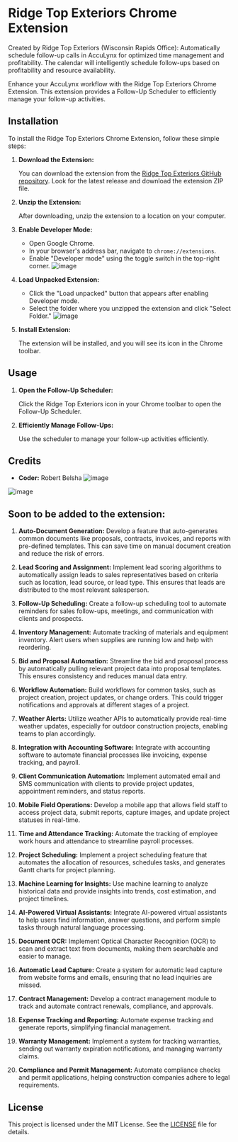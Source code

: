 # Ridge Top Exteriors Chrome Extension

Created by Ridge Top Exteriors (Wisconsin Rapids Office): Automatically schedule follow-up calls in AccuLynx for optimized time management and profitability. The calendar will intelligently schedule follow-ups based on profitability and resource availability.

Enhance your AccuLynx workflow with the Ridge Top Exteriors Chrome Extension. This extension provides a Follow-Up Scheduler to efficiently manage your follow-up activities.

## Installation

To install the Ridge Top Exteriors Chrome Extension, follow these simple steps:

1. **Download the Extension:**

   You can download the extension from the [Ridge Top Exteriors GitHub repository]([https://github.com/ridgetopexteriors/acculynxEXT](https://github.com/ridgetopexteriors/acculynxEXT/)). Look for the latest release and download the extension ZIP file.

2. **Unzip the Extension:**

   After downloading, unzip the extension to a location on your computer.

3. **Enable Developer Mode:**

   - Open Google Chrome.
   - In your browser's address bar, navigate to `chrome://extensions`.
   - Enable "Developer mode" using the toggle switch in the top-right corner.
![image](https://github.com/ridgetopexteriors/acculynxEXT/assets/148669151/b0a3860a-a969-4ddb-b40a-42ce1ae335da)

4. **Load Unpacked Extension:**

   - Click the "Load unpacked" button that appears after enabling Developer mode.
   - Select the folder where you unzipped the extension and click "Select Folder."
![image](https://github.com/ridgetopexteriors/acculynxEXT/assets/148669151/2363d945-4840-42b7-9579-56dafdea16d6)


5. **Install Extension:**

   The extension will be installed, and you will see its icon in the Chrome toolbar.

## Usage

1. **Open the Follow-Up Scheduler:**

   Click the Ridge Top Exteriors icon in your Chrome toolbar to open the Follow-Up Scheduler.

2. **Efficiently Manage Follow-Ups:**

   Use the scheduler to manage your follow-up activities efficiently.

## Credits

- **Coder:** Robert Belsha
![image](https://github.com/ridgetopexteriors/acculynxEXT/assets/148669151/700f0fe7-6855-437d-ab3d-cffd2f39e0e3)

![image](https://github.com/ridgetopexteriors/acculynxEXT/assets/148669151/16e0c990-f454-458c-bcbe-a810c6f563ff)

## Soon to be added to the extension:

1. **Auto-Document Generation:** Develop a feature that auto-generates common documents like proposals, contracts, invoices, and reports with pre-defined templates. This can save time on manual document creation and reduce the risk of errors.

2. **Lead Scoring and Assignment:** Implement lead scoring algorithms to automatically assign leads to sales representatives based on criteria such as location, lead source, or lead type. This ensures that leads are distributed to the most relevant salesperson.

3. **Follow-Up Scheduling:** Create a follow-up scheduling tool to automate reminders for sales follow-ups, meetings, and communication with clients and prospects.

4. **Inventory Management:** Automate tracking of materials and equipment inventory. Alert users when supplies are running low and help with reordering.

5. **Bid and Proposal Automation:** Streamline the bid and proposal process by automatically pulling relevant project data into proposal templates. This ensures consistency and reduces manual data entry.

6. **Workflow Automation:** Build workflows for common tasks, such as project creation, project updates, or change orders. This could trigger notifications and approvals at different stages of a project.

7. **Weather Alerts:** Utilize weather APIs to automatically provide real-time weather updates, especially for outdoor construction projects, enabling teams to plan accordingly.

8. **Integration with Accounting Software:** Integrate with accounting software to automate financial processes like invoicing, expense tracking, and payroll.

9. **Client Communication Automation:** Implement automated email and SMS communication with clients to provide project updates, appointment reminders, and status reports.

10. **Mobile Field Operations:** Develop a mobile app that allows field staff to access project data, submit reports, capture images, and update project statuses in real-time.

11. **Time and Attendance Tracking:** Automate the tracking of employee work hours and attendance to streamline payroll processes.

12. **Project Scheduling:** Implement a project scheduling feature that automates the allocation of resources, schedules tasks, and generates Gantt charts for project planning.

13. **Machine Learning for Insights:** Use machine learning to analyze historical data and provide insights into trends, cost estimation, and project timelines.

14. **AI-Powered Virtual Assistants:** Integrate AI-powered virtual assistants to help users find information, answer questions, and perform simple tasks through natural language processing.

15. **Document OCR:** Implement Optical Character Recognition (OCR) to scan and extract text from documents, making them searchable and easier to manage.

16. **Automatic Lead Capture:** Create a system for automatic lead capture from website forms and emails, ensuring that no lead inquiries are missed.

17. **Contract Management:** Develop a contract management module to track and automate contract renewals, compliance, and approvals.

18. **Expense Tracking and Reporting:** Automate expense tracking and generate reports, simplifying financial management.

19. **Warranty Management:** Implement a system for tracking warranties, sending out warranty expiration notifications, and managing warranty claims.

20. **Compliance and Permit Management:** Automate compliance checks and permit applications, helping construction companies adhere to legal requirements.

## License

This project is licensed under the MIT License. See the [LICENSE](LICENSE) file for details.
